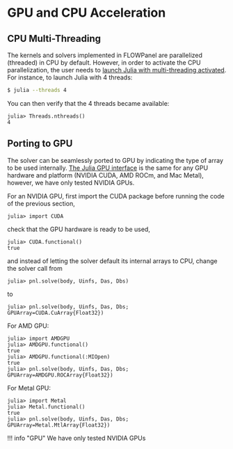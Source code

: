 # GPU and CPU Acceleration

## CPU Multi-Threading

The kernels and solvers implemented in FLOWPanel are parallelized (threaded)
in CPU by default.
However, in order to activate the CPU parallelization, the user needs to
[launch Julia with multi-threading activated](https://docs.julialang.org/en/v1/manual/multi-threading/#Starting-Julia-with-multiple-threads).
For instance, to launch Julia with 4 threads:
```bash
$ julia --threads 4
```

You can then verify that the 4 threads became available:

```julia-repl
julia> Threads.nthreads()
4
```

## Porting to GPU

The solver can be seamlessly ported to GPU by indicating the type of
array to be used internally.
[The Julia GPU interface](https://juliagpu.org/) is the same for any GPU hardware and platform
(NVIDIA CUDA, AMD ROCm, and Mac Metal), however, we have only tested NVIDIA
GPUs.

For an NVIDIA GPU, first import the CUDA package before running the code of
the previous section,
```julia-repl
julia> import CUDA
```
check that the GPU hardware is ready to be used,
```julia-repl
julia> CUDA.functional()
true
```
and instead of letting the solver default its internal arrays to CPU, change
the solver call from
```julia-repl
julia> pnl.solve(body, Uinfs, Das, Dbs)
```
to
```julia-repl
julia> pnl.solve(body, Uinfs, Das, Dbs; GPUArray=CUDA.CuArray{Float32})
```

For AMD GPU:
```julia-repl
julia> import AMDGPU
julia> AMDGPU.functional()
true
julia> AMDGPU.functional(:MIOpen)
true
julia> pnl.solve(body, Uinfs, Das, Dbs; GPUArray=AMDGPU.ROCArray{Float32})
```

For Metal GPU:
```julia-repl
julia> import Metal
julia> Metal.functional()
true
julia> pnl.solve(body, Uinfs, Das, Dbs; GPUArray=Metal.MtlArray{Float32})
```


!!! info "GPU"
    We have only tested NVIDIA GPUs

